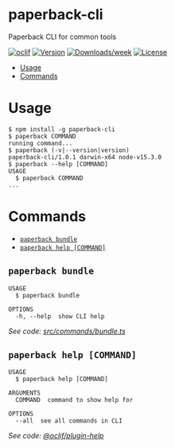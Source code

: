 paperback-cli
=============

Paperback CLI for common tools

[![oclif](https://img.shields.io/badge/cli-oclif-brightgreen.svg)](https://oclif.io)
[![Version](https://img.shields.io/npm/v/paperback-cli.svg)](https://npmjs.org/package/paperback-cli)
[![Downloads/week](https://img.shields.io/npm/dw/paperback-cli.svg)](https://npmjs.org/package/paperback-cli)
[![License](https://img.shields.io/npm/l/paperback-cli.svg)](https://github.com/FaizanDurrani/paperback-cli/blob/master/package.json)

<!-- toc -->
* [Usage](#usage)
* [Commands](#commands)
<!-- tocstop -->
# Usage
<!-- usage -->
```sh-session
$ npm install -g paperback-cli
$ paperback COMMAND
running command...
$ paperback (-v|--version|version)
paperback-cli/1.0.1 darwin-x64 node-v15.3.0
$ paperback --help [COMMAND]
USAGE
  $ paperback COMMAND
...
```
<!-- usagestop -->
# Commands
<!-- commands -->
* [`paperback bundle`](#paperback-bundle)
* [`paperback help [COMMAND]`](#paperback-help-command)

## `paperback bundle`

```
USAGE
  $ paperback bundle

OPTIONS
  -h, --help  show CLI help
```

_See code: [src/commands/bundle.ts](https://github.com/FaizanDurrani/paperback-cli/blob/v1.0.1/src/commands/bundle.ts)_

## `paperback help [COMMAND]`

```
USAGE
  $ paperback help [COMMAND]

ARGUMENTS
  COMMAND  command to show help for

OPTIONS
  --all  see all commands in CLI
```

_See code: [@oclif/plugin-help](https://github.com/oclif/plugin-help/blob/v3.2.0/src/commands/help.ts)_
<!-- commandsstop -->
